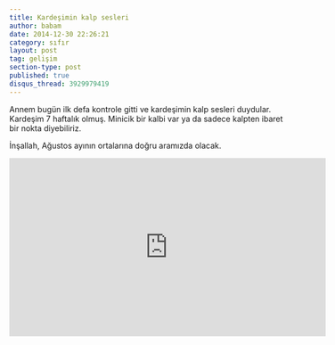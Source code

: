 ```yaml
---
title: Kardeşimin kalp sesleri
author: babam
date: 2014-12-30 22:26:21
category: sıfır
layout: post
tag: gelişim
section-type: post 
published: true
disqus_thread: 3929979419
---
```


Annem bugün ilk defa kontrole gitti ve kardeşimin kalp sesleri duydular. Kardeşim 7 haftalık olmuş. Minicik bir kalbi var ya da sadece kalpten ibaret bir nokta diyebiliriz.

İnşallah, Ağustos ayının ortalarına doğru aramızda olacak.

<iframe width="568" height="320" src="http://e1a5.com/img/posts/kardes7hafta.mp4" frameborder="0" allowfullscreen></iframe>